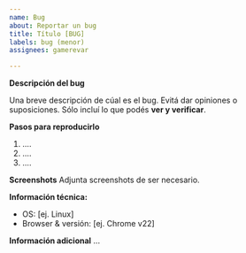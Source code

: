 ```yaml
---
name: Bug
about: Reportar un bug
title: Título [BUG]
labels: bug (menor)
assignees: gamerevar

---
```


**Descripción del bug**

Una breve descripción de cúal es el bug. Evitá dar opiniones o suposiciones. Sólo incluí lo que podés **ver y verificar**.

**Pasos para reproducirlo**

1. ....
2. ....
3. ....

**Screenshots**
Adjunta screenshots de ser necesario.

**Información técnica:**
 - OS: [ej. Linux]
 - Browser & versión: [ej. Chrome v22]

**Información adicional**
...
